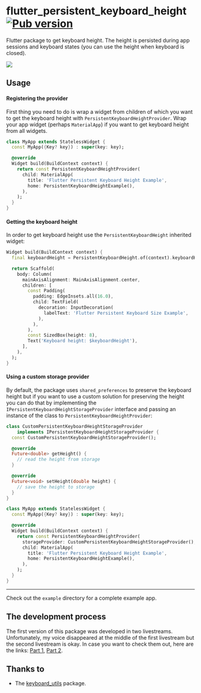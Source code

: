 # flutter_persistent_keyboard_height [![Pub version](https://img.shields.io/pub/v/flutter_persistent_keyboard_height.svg)](https://pub.dev/packages/flutter_persistent_keyboard_height)

Flutter package to get keyboard height. The height is persisted during app
sessions and keyboard states (you can use the height when keyboard is closed).

![](https://github.com/f-person/flutter_persistent_keyboard_height/blob/master/doc/demo.gif?raw=true)

## Usage

#### Registering the provider

First thing you need to do is wrap a widget from children of which you want
to get the keyboard height with `PersistentKeyboardHeightProvider`.
Wrap your app widget (perhaps `MaterialApp`) if you want to get keyboard height
from all widgets.

```dart
class MyApp extends StatelessWidget {
  const MyApp({Key? key}) : super(key: key);

  @override
  Widget build(BuildContext context) {
    return const PersistentKeyboardHeightProvider(
      child: MaterialApp(
        title: 'Flutter Persistent Keyboard Height Example',
        home: PersistentKeyboardHeightExample(),
      ),
    );
  }
}
```

#### Getting the keyboard height
In order to get keyboard height use the `PersistentKeyboardHeight`
inherited widget:
```dart
Widget build(BuildContext context) {
  final keyboardHeight = PersistentKeyboardHeight.of(context).keyboardHeight;

  return Scaffold(
    body: Column(
      mainAxisAlignment: MainAxisAlignment.center,
      children: [
        const Padding(
          padding: EdgeInsets.all(16.0),
          child: TextField(
            decoration: InputDecoration(
              labelText: 'Flutter Persistent Keyboard Size Example',
            ),
          ),
        ),
        const SizedBox(height: 8),
        Text('Keyboard height: $keyboardHeight'),
      ],
    ),
  );
}
```

#### Using a custom storage provider
By default, the package uses `shared_preferences` to preserve the keyboard
height but if you want to use a custom solution for preserving the height
you can do that by implementing the `IPersistentKeyboardHeightStorageProvider`
interface and passing an instance of the class to `PersistentKeyboardHeightProvider`:
```dart
class CustomPersistentKeyboardHeightStorageProvider
    implements IPersistentKeyboardHeightStorageProvider {
  const CustomPersistentKeyboardHeightStorageProvider();

  @override
  Future<double> getHeight() {
    // read the height from storage
  }

  @override
  Future<void> setHeight(double height) {
    // save the height to storage
  }
}

class MyApp extends StatelessWidget {
  const MyApp({Key? key}) : super(key: key);

  @override
  Widget build(BuildContext context) {
    return const PersistentKeyboardHeightProvider(
      storageProvider: CustomPersistentKeyboardHeightStorageProvider(),
      child: MaterialApp(
        title: 'Flutter Persistent Keyboard Height Example',
        home: PersistentKeyboardHeightExample(),
      ),
    );
  }
}
```

---

Check out the `example` directory for a complete example app.

## The development process
The first version of this package was developed in two livestreams.
Unfortunately, my voice disappeared at the middle of the first livestream but
the second livestream is okay. In case you want to check them out, here are the links: 
[Part 1](https://www.youtube.com/watch?v=Ezks4Ae8rxI), 
[Part 2](https://www.youtube.com/watch?v=eude8Ht9bNI).

## Thanks to
* The [keyboard_utils](https://github.com/IsaiasSantana/keyboard_utils) package.
